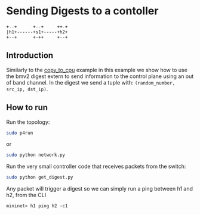# Sending Digests to a contoller

```
+--+      +--+     ++-+
|h1+------+s1+-----+h2+
+--+      +-++     +--+

```

## Introduction

Similarly  to the [copy_to_cpu](../copy_to_cpu) example in this example we show how to use the bmv2 digest extern to send information to the control plane
using an out of band channel. In the digest we send a tuple with: `(random_number, src_ip, dst_ip)`.

## How to run

Run the topology:

```bash
sudo p4run
```

or
```bash
sudo python network.py
```

Run the very small controller code that receives packets from the switch:

```bash
sudo python get_digest.py
```

Any packet will trigger a digest so we can simply run a ping between h1 and h2, from the CLI

```
mininet> h1 ping h2 -c1
```